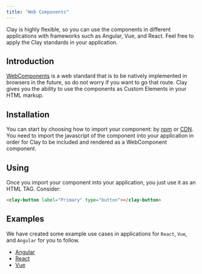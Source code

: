 ```yaml
---
title: "Web Components"
---
```


<article id="web-components">

Clay is highly flexible, so you can use the components in different applications with frameworks such as Angular, Vue, and React. Feel free to apply the Clay standards in your application.

## Introduction

[WebComponents](https://en.wikipedia.org/wiki/Web_Components) is a web standard that is to be natively implemented in browsers in the future, so do not worry if you want to go that route. Clay gives you the ability to use the components as Custom Elements in your HTML markup.

## Installation

You can start by choosing how to import your component: by [npm](/docs/getting-started/importing-the-js-component.html) or [CDN](/docs/getting-started/introduction.html). You need to import the javascript of the component into your application in order for Clay to be included and rendered as a WebComponent component.

## Using

Once you import your component into your application, you just use it as an HTML TAG. Consider:

```html
<clay-button label="Primary" type="button"></clay-button>
```

## Examples

We have created some example use cases in applications for `React`, `Vue`, and `Angular` for you to follow.

* [Angular](https://github.com/liferay/clay/tree/master/examples/angular-with-clay)
* [React](https://github.com/liferay/clay/tree/master/examples/react-with-clay)
* [Vue](https://github.com/liferay/clay/tree/master/examples/vue-with-clay)

</article>